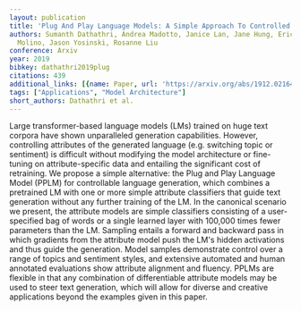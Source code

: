 ```yaml
---
layout: publication
title: 'Plug And Play Language Models: A Simple Approach To Controlled Text Generation'
authors: Sumanth Dathathri, Andrea Madotto, Janice Lan, Jane Hung, Eric Frank, Piero
  Molino, Jason Yosinski, Rosanne Liu
conference: Arxiv
year: 2019
bibkey: dathathri2019plug
citations: 439
additional_links: [{name: Paper, url: 'https://arxiv.org/abs/1912.02164'}]
tags: ["Applications", "Model Architecture"]
short_authors: Dathathri et al.
---
```

Large transformer-based language models (LMs) trained on huge text corpora
have shown unparalleled generation capabilities. However, controlling
attributes of the generated language (e.g. switching topic or sentiment) is
difficult without modifying the model architecture or fine-tuning on
attribute-specific data and entailing the significant cost of retraining. We
propose a simple alternative: the Plug and Play Language Model (PPLM) for
controllable language generation, which combines a pretrained LM with one or
more simple attribute classifiers that guide text generation without any
further training of the LM. In the canonical scenario we present, the attribute
models are simple classifiers consisting of a user-specified bag of words or a
single learned layer with 100,000 times fewer parameters than the LM. Sampling
entails a forward and backward pass in which gradients from the attribute model
push the LM's hidden activations and thus guide the generation. Model samples
demonstrate control over a range of topics and sentiment styles, and extensive
automated and human annotated evaluations show attribute alignment and fluency.
PPLMs are flexible in that any combination of differentiable attribute models
may be used to steer text generation, which will allow for diverse and creative
applications beyond the examples given in this paper.